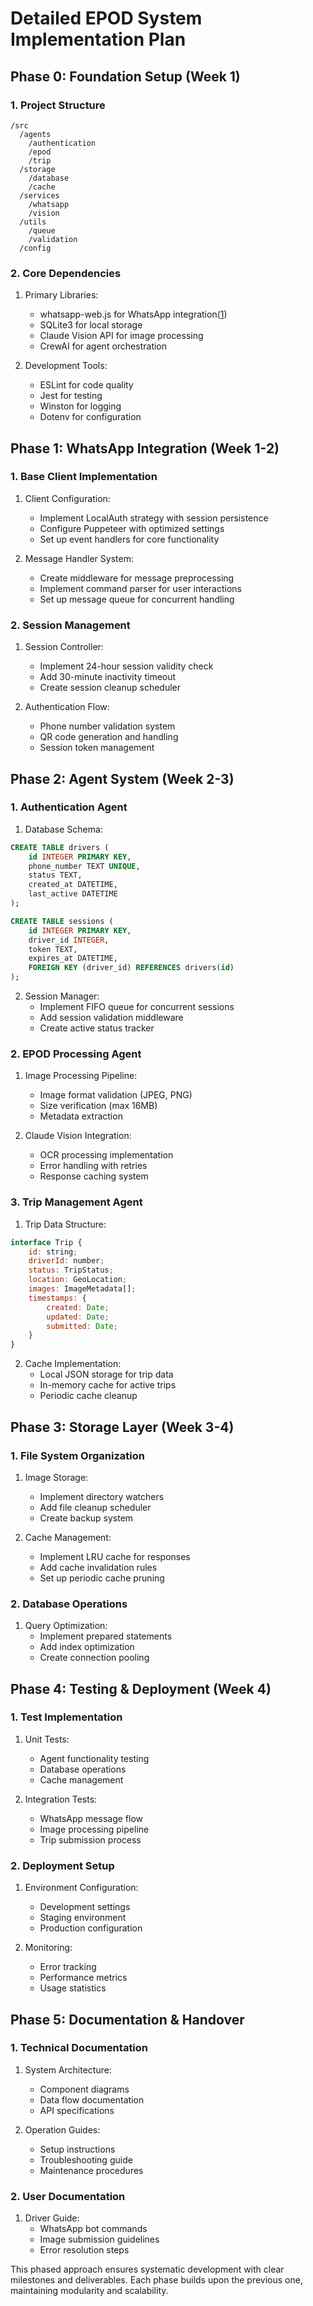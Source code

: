 # Detailed EPOD System Implementation Plan

## Phase 0: Foundation Setup (Week 1)

### 1. Project Structure
```
/src
  /agents
    /authentication
    /epod
    /trip
  /storage
    /database
    /cache
  /services
    /whatsapp
    /vision
  /utils
    /queue
    /validation
  /config
```

### 2. Core Dependencies
1. Primary Libraries:
   - whatsapp-web.js for WhatsApp integration([1](https://docs.wwebjs.dev/))
   - SQLite3 for local storage
   - Claude Vision API for image processing
   - CrewAI for agent orchestration

2. Development Tools:
   - ESLint for code quality
   - Jest for testing
   - Winston for logging
   - Dotenv for configuration

## Phase 1: WhatsApp Integration (Week 1-2)

### 1. Base Client Implementation
1. Client Configuration:
   - Implement LocalAuth strategy with session persistence
   - Configure Puppeteer with optimized settings
   - Set up event handlers for core functionality

2. Message Handler System:
   - Create middleware for message preprocessing
   - Implement command parser for user interactions
   - Set up message queue for concurrent handling

### 2. Session Management
1. Session Controller:
   - Implement 24-hour session validity check
   - Add 30-minute inactivity timeout
   - Create session cleanup scheduler

2. Authentication Flow:
   - Phone number validation system
   - QR code generation and handling
   - Session token management

## Phase 2: Agent System (Week 2-3)

### 1. Authentication Agent
1. Database Schema:
```sql
CREATE TABLE drivers (
    id INTEGER PRIMARY KEY,
    phone_number TEXT UNIQUE,
    status TEXT,
    created_at DATETIME,
    last_active DATETIME
);

CREATE TABLE sessions (
    id INTEGER PRIMARY KEY,
    driver_id INTEGER,
    token TEXT,
    expires_at DATETIME,
    FOREIGN KEY (driver_id) REFERENCES drivers(id)
);
```

2. Session Manager:
   - Implement FIFO queue for concurrent sessions
   - Add session validation middleware
   - Create active status tracker

### 2. EPOD Processing Agent
1. Image Processing Pipeline:
   - Image format validation (JPEG, PNG)
   - Size verification (max 16MB)
   - Metadata extraction

2. Claude Vision Integration:
   - OCR processing implementation
   - Error handling with retries
   - Response caching system

### 3. Trip Management Agent
1. Trip Data Structure:
```javascript
interface Trip {
    id: string;
    driverId: number;
    status: TripStatus;
    location: GeoLocation;
    images: ImageMetadata[];
    timestamps: {
        created: Date;
        updated: Date;
        submitted: Date;
    }
}
```

2. Cache Implementation:
   - Local JSON storage for trip data
   - In-memory cache for active trips
   - Periodic cache cleanup

## Phase 3: Storage Layer (Week 3-4)

### 1. File System Organization
1. Image Storage:
   - Implement directory watchers
   - Add file cleanup scheduler
   - Create backup system

2. Cache Management:
   - Implement LRU cache for responses
   - Add cache invalidation rules
   - Set up periodic cache pruning

### 2. Database Operations
1. Query Optimization:
   - Implement prepared statements
   - Add index optimization
   - Create connection pooling

## Phase 4: Testing & Deployment (Week 4)

### 1. Test Implementation
1. Unit Tests:
   - Agent functionality testing
   - Database operations
   - Cache management

2. Integration Tests:
   - WhatsApp message flow
   - Image processing pipeline
   - Trip submission process

### 2. Deployment Setup
1. Environment Configuration:
   - Development settings
   - Staging environment
   - Production configuration

2. Monitoring:
   - Error tracking
   - Performance metrics
   - Usage statistics

## Phase 5: Documentation & Handover

### 1. Technical Documentation
1. System Architecture:
   - Component diagrams
   - Data flow documentation
   - API specifications

2. Operation Guides:
   - Setup instructions
   - Troubleshooting guide
   - Maintenance procedures

### 2. User Documentation
1. Driver Guide:
   - WhatsApp bot commands
   - Image submission guidelines
   - Error resolution steps

This phased approach ensures systematic development with clear milestones and deliverables. Each phase builds upon the previous one, maintaining modularity and scalability.
